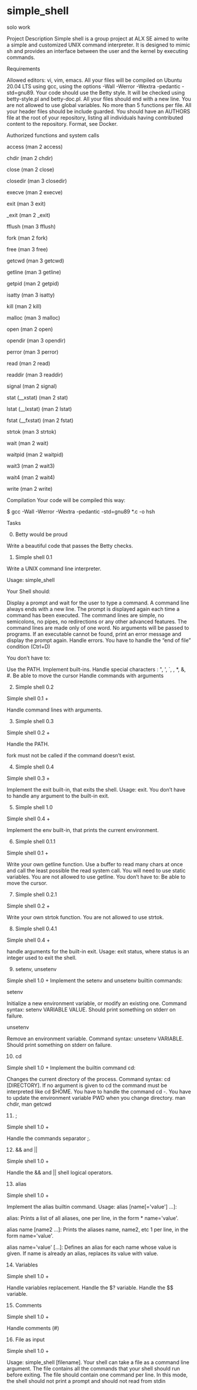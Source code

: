 # simple_shell
solo work

Project Description
Simple shell is a group project at ALX SE aimed to write a simple and customized  UNIX command interpreter.
It is designed to mimic sh and provides an interface between the user and the kernel by executing commands.

Requirements

Allowed editors: vi, vim, emacs.
All your files will be compiled on Ubuntu 20.04 LTS using gcc, using the options -Wall -Werror -Wextra -pedantic -std=gnu89.
Your code should use the Betty style. It will be checked using betty-style.pl and betty-doc.pl.
All your files should end with a new line.
You are not allowed to use global variables.
No more than 5 functions per file.
All your header files should be include guarded.
You should have an AUTHORS file at the root of your repository, listing all individuals having contributed content to the repository. Format, see Docker.


Authorized functions and system calls


access (man 2 access)

chdir (man 2 chdir)

close (man 2 close)

closedir (man 3 closedir)

execve (man 2 execve)

exit (man 3 exit)

_exit (man 2 _exit)

fflush (man 3 fflush)

fork (man 2 fork)

free (man 3 free)

getcwd (man 3 getcwd)

getline (man 3 getline)

getpid (man 2 getpid)

isatty (man 3 isatty)

kill (man 2 kill)

malloc (man 3 malloc)

open (man 2 open)

opendir (man 3 opendir)

perror (man 3 perror)

read (man 2 read)

readdir (man 3 readdir)

signal (man 2 signal)

stat (__xstat) (man 2 stat)

lstat (__lxstat) (man 2 lstat)

fstat (__fxstat) (man 2 fstat)

strtok (man 3 strtok)

wait (man 2 wait)

waitpid (man 2 waitpid)

wait3 (man 2 wait3)

wait4 (man 2 wait4)

write (man 2 write)


Compilation
Your code will be compiled this way:

$ gcc -Wall -Werror -Wextra -pedantic -std=gnu89 *.c -o hsh


Tasks

0. Betty would be proud

Write a beautiful code that passes the Betty checks.


1. Simple shell 0.1

Write a UNIX command line interpreter.

Usage: simple_shell


Your Shell should:

Display a prompt and wait for the user to type a command. A command line always ends with a new line.
The prompt is displayed again each time a command has been executed.
The command lines are simple, no semicolons, no pipes, no redirections or any other advanced features.
The command lines are made only of one word. No arguments will be passed to programs.
If an executable cannot be found, print an error message and display the prompt again.
Handle errors.
You have to handle the “end of file” condition (Ctrl+D)

You don’t have to:

Use the PATH.
Implement built-ins.
Handle special characters : ", ', `, \, *, &, #.
Be able to move the cursor
Handle commands with arguments


2. Simple shell 0.2

Simple shell 0.1 +

Handle command lines with arguments.



3. Simple shell 0.3

Simple shell 0.2 +

Handle the PATH.

fork must not be called if the command doesn’t exist.


4. Simple shell 0.4

Simple shell 0.3 +

Implement the exit built-in, that exits the shell.
Usage: exit.
You don’t have to handle any argument to the built-in exit.



5. Simple shell 1.0

Simple shell 0.4 +

Implement the env built-in, that prints the current environment.



6. Simple shell 0.1.1

Simple shell 0.1 +

Write your own getline function.
Use a buffer to read many chars at once and call the least possible the read system call.
You will need to use static variables.
You are not allowed to use getline.
You don’t have to:
Be able to move the cursor.



7. Simple shell 0.2.1

Simple shell 0.2 +

Write your own strtok function.
You are not allowed to use strtok.



8. Simple shell 0.4.1

Simple shell 0.4 +

handle arguments for the built-in exit.
Usage: exit status, where status is an integer used to exit the shell.



9. setenv, unsetenv

Simple shell 1.0 +
Implement the setenv and unsetenv builtin commands:


setenv

Initialize a new environment variable, or modify an existing one.
Command syntax: setenv VARIABLE VALUE.
Should print something on stderr on failure.



unsetenv

Remove an environment variable.
Command syntax: unsetenv VARIABLE.
Should print something on stderr on failure.





10. cd

Simple shell 1.0 +
Implement the builtin command cd:

Changes the current directory of the process.
Command syntax: cd [DIRECTORY].
If no argument is given to cd the command must be interpreted like cd $HOME.
You have to handle the command cd -.
You have to update the environment variable PWD when you change directory.
man chdir, man getcwd




11. ;

Simple shell 1.0 +

Handle the commands separator ;.



12. && and ||

Simple shell 1.0 +

Handle the && and || shell logical operators.



13. alias

Simple shell 1.0 +

Implement the alias builtin command.
Usage: alias [name[='value'] ...]:


alias: Prints a list of all aliases, one per line, in the form    *  name='value'.

alias name [name2 ...]: Prints the aliases name, name2, etc 1 per line, in the form name='value'.

alias name='value' [...]: Defines an alias for each name whose value is given. If name is already an alias, replaces its value with value.





14. Variables

Simple shell 1.0 +

Handle variables replacement.
Handle the $? variable.
Handle the $$ variable.



15. Comments

Simple shell 1.0 +

Handle comments (#)



16. File as input

Simple shell 1.0 +

Usage: simple_shell [filename].
Your shell can take a file as a command line argument.
The file contains all the commands that your shell should run before exiting.
The file should contain one command per line.
In this mode, the shell should not print a prompt and should not read from stdin
